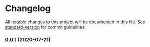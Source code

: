# Changelog

All notable changes to this project will be documented in this file. See [standard-version](https://github.com/conventional-changelog/standard-version) for commit guidelines.

### [0.0.1](https://github.com/wes566/top-modal/compare/v0.0.2...v0.0.1) (2020-07-21)
